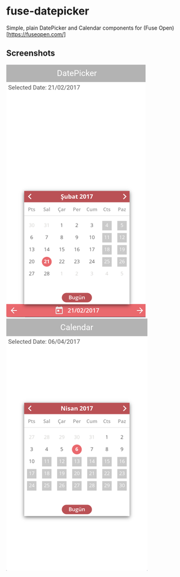 # fuse-datepicker
Simple, plain DatePicker and Calendar components for (Fuse Open) [https://fuseopen.com/]

## Screenshots

![wee](./Screenshots/DatePicker.png)
![wee](./Screenshots/Calendar.png)
